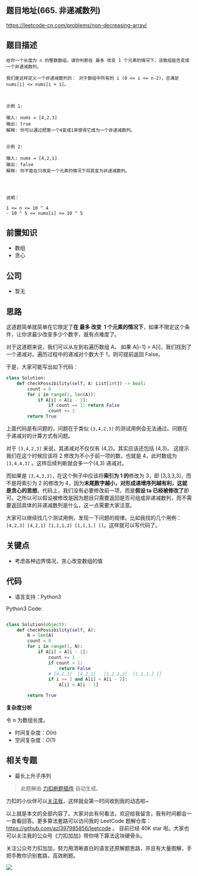 ## 题目地址(665. 非递减数列)

https://leetcode-cn.com/problems/non-decreasing-array/

## 题目描述

```
给你一个长度为 n 的整数数组，请你判断在 最多 改变 1 个元素的情况下，该数组能否变成一个非递减数列。

我们是这样定义一个非递减数列的： 对于数组中所有的 i (0 <= i <= n-2)，总满足 nums[i] <= nums[i + 1]。

 

示例 1:

输入: nums = [4,2,3]
输出: true
解释: 你可以通过把第一个4变成1来使得它成为一个非递减数列。


示例 2:

输入: nums = [4,2,1]
输出: false
解释: 你不能在只改变一个元素的情况下将其变为非递减数列。


 

说明：

1 <= n <= 10 ^ 4
- 10 ^ 5 <= nums[i] <= 10 ^ 5
```

## 前置知识

- 数组
- 贪心

## 公司

- 暂无

## 思路

这道题简单就简单在它限定了**在 最多 改变  1 个元素的情况下**，如果不限定这个条件，让你求最少改变多少个数字，就有点难度了。

对于这道题来说，我们可以从左到右遍历数组 A， 如果 A[i-1] > A[i]，我们找到了一个递减对。遍历过程中的递减对个数大于 1，则可提前返回 False。

于是，大家可能写出如下代码：

```py
class Solution:
    def checkPossibility(self, A: List[int]) -> bool:
        count = 0
        for i in range(1, len(A)):
            if A[i] < A[i - 1]:
                if count == 1: return False
                count += 1
        return True
```

上面代码是有问题的，问题在于类似 `[3,4,2,3]` 的测试用例会无法通过。问题在于递减对的计算方式有问题。

对于 `[3,4,2,3]` 来说，其递减对不仅仅有 (4,2)。其实应该还包括 (4,3)。 这提示我们在这个时候应该将 2 修改为不小于前一项的数，也就是 4，此时数组为 `[3,4,4,3]` 。这样后续判断就会多一个(4,3) 递减对。

而如果是 `[3,4,3,3]`，在这个例子中应该将**索引为 1 的**修改为 3，即 [3,3,3,3]，而不是将索引为 2 的修改为 4，因为**末尾数字越小，对形成递增序列越有利，这就是贪心的思想**。代码上，我们没有必要修改前一项，而是**假设 ta 已经被修改了**即可。之所以可以假设被修改是因为题目只需要返回是否可组成非递减数列，而不需要返回具体的非递减数列是什么，这一点需要大家注意。

大家可以继续找几个测试用例，发现一下问题的规律。比如我找的几个用例： `[4,2,3] [4,2,1] [1,2,1,2] [1,1,1,] []`。这样就可以写代码了。

## 关键点

- 考虑各种边界情况，贪心改变数组的值

## 代码

- 语言支持：Python3

Python3 Code:

```python

class Solution(object):
    def checkPossibility(self, A):
        N = len(A)
        count = 0
        for i in range(1, N):
            if A[i] < A[i - 1]:
                count += 1
                if count > 1:
                    return False
                # [4,2,3]  [4,2,1]   [1,2,1,2]  [1,1,1,] []
                if i >= 2 and A[i] < A[i - 2]:
                    A[i] = A[i - 1]

        return True

```

**复杂度分析**

令 n 为数组长度。

- 时间复杂度：$O(n)$
- 空间复杂度：$O(1)$

## 相关专题

- 最长上升子序列

> 此题解由 [力扣刷题插件](https://leetcode-pp.github.io/leetcode-cheat/?tab=solution-template) 自动生成。

力扣的小伙伴可以[关注我](https://leetcode-cn.com/u/fe-lucifer/)，这样就会第一时间收到我的动态啦~

以上就是本文的全部内容了。大家对此有何看法，欢迎给我留言，我有时间都会一一查看回答。更多算法套路可以访问我的 LeetCode 题解仓库：https://github.com/azl397985856/leetcode 。 目前已经 40K star 啦。大家也可以关注我的公众号《力扣加加》带你啃下算法这块硬骨头。

关注公众号力扣加加，努力用清晰直白的语言还原解题思路，并且有大量图解，手把手教你识别套路，高效刷题。

![](https://tva1.sinaimg.cn/large/007S8ZIlly1gfcuzagjalj30p00dwabs.jpg)
